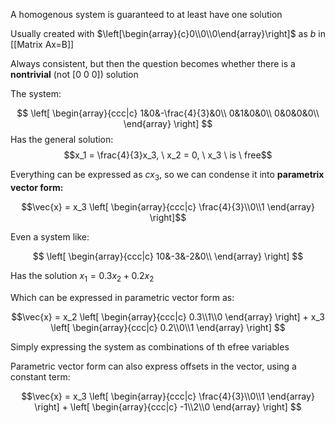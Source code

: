 A homogenous system is guaranteed to at least have one solution

Usually created with $\left[\begin{array}{c}0\\0\\0\end{array}\right]$ as $b$ in [[Matrix Ax=B]]

Always consistent, but then the question becomes whether there is a **nontrivial** (not $[0 \  0 \ 0]$) solution

The system:

$$
\left[
\begin{array}{ccc|c}
1&0&-\frac{4}{3}&0\\
0&1&0&0\\
0&0&0&0\\
\end{array}
\right]
$$
Has the general solution:
$$x_1 = \frac{4}{3}x_3, \  x_2 = 0, \  x_3 \ is \ free$$

Everything can be expressed as $cx_3$, so we can condense it into **parametrix vector form:**


$$\vec{x} =  x_3
\left[
\begin{array}{ccc|c}
\frac{4}{3}\\0\\1
\end{array}
\right]$$

Even a system like:


$$
\left[
\begin{array}{ccc|c}
10&-3&-2&0\\
\end{array}
\right]
$$

Has the solution $x_1 = 0.3x_2 + 0.2x_2$

Which can be expressed in parametric vector form as:

$$\vec{x} = 
x_2 
\left[
\begin{array}{ccc|c}
0.3\\1\\0
\end{array}
\right] + 
x_3
\left[
\begin{array}{ccc|c}
0.2\\0\\1
\end{array}
\right]
$$

Simply expressing the system as combinations of th efree variables

Parametric vector form can also express offsets in the vector, using a constant term: 


$$\vec{x} =  x_3
\left[
\begin{array}{ccc|c}
\frac{4}{3}\\0\\1
\end{array}
\right] + 
\left[
\begin{array}{ccc|c}
-1\\2\\0
\end{array}
\right]
$$